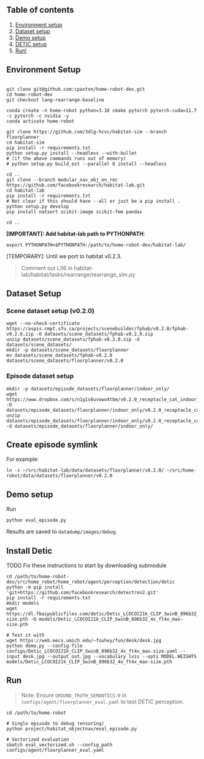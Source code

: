## Table of contents
   1. [Environment setup](#environment-setup)
   2. [Dataset setup](#dataset-setup)
   3. [Demo setup](#demo-setup)
   4. [DETIC setup](#install-detic)
   5. [Run!](#run)

## Environment Setup

```

git clone git@github.com:cpaxton/home-robot-dev.git
cd home-robot-dev
git checkout lang-rearrange-baseline

conda create -n home-robot python=3.10 cmake pytorch pytorch-cuda=11.7 -c pytorch -c nvidia -y
conda activate home-robot

git clone https://github.com/3dlg-hcvc/habitat-sim --branch floorplanner
cd habitat-sim
pip install -r requirements.txt
python setup.py install --headless --with-bullet
# (if the above commands runs out of memory) 
# python setup.py build_ext --parallel 8 install --headless

cd ..
git clone --branch modular_nav_obj_on_rec https://github.com/facebookresearch/habitat-lab.git
cd habitat-lab 
pip install -r requirements.txt
# Not clear if this should have --all or just be a pip install .
python setup.py develop
pip install natsort scikit-image scikit-fmm pandas

cd ..
```

**[IMPORTANT]: Add habitat-lab path to PYTHONPATH**:

```
export PYTHONPATH=$PYTHONPATH:/path/to/home-robot-dev/habitat-lab/
```

[TEMPORARY]: Until we port to habitat v0.2.3.

> Comment out L36 in habitat-lab/habitat/tasks/rearrange/rearrange_sim.py

## Dataset Setup

### Scene dataset setup (v0.2.0)

```
wget --no-check-certificate https://aspis.cmpt.sfu.ca/projects/scenebuilder/fphab/v0.2.0/fphab-v0.2.0.zip -O datasets/scene_datasets/fphab-v0.2.0.zip
unzip datasets/scene_datasets/fphab-v0.2.0.zip -d datasets/scene_datasets/
mkdir -p datasets/scene_datasets/floorplanner
mv datasets/scene_datasets/fphab-v0.2.0 datasets/scene_datasets/floorplanner/v0.2.0
```


### Episode dataset setup

```
mkdir -p datasets/episode_datasets/floorplanner/indoor_only/
wget https://www.dropbox.com/s/n1g1s6uvowo4tbm/v0.2.0_receptacle_cat_indoor_only_val.zip -O datasets/episode_datasets/floorplanner/indoor_only/v0.2.0_receptacle_cat_indoor_only_val.zip
unzip datasets/episode_datasets/floorplanner/indoor_only/v0.2.0_receptacle_cat_indoor_only_val.zip -d datasets/episode_datasets/floorplanner/indoor_only/
```

## Create episode symlink

For example:
```
ln -s ~/src/habitat-lab/data/datasets/floorplanner/v0.2.0/ ~/src/home-robot/data/datasets/floorplanner/v0.2.0
```


## Demo setup

Run
```
python eval_episode.py
```

Results are saved to `datadump/images/debug`.

## Install Detic
TODO Fix these instructions to start by downloading submodule
```
cd /path/to/home-robot-dev/src/home_robot/home_robot/agent/perception/detection/detic
python -m pip install 'git+https://github.com/facebookresearch/detectron2.git'
pip install -r requirements.txt
mkdir models
wget https://dl.fbaipublicfiles.com/detic/Detic_LCOCOI21k_CLIP_SwinB_896b32_4x_ft4x_max-size.pth -O models/Detic_LCOCOI21k_CLIP_SwinB_896b32_4x_ft4x_max-size.pth

# Test it with
wget https://web.eecs.umich.edu/~fouhey/fun/desk/desk.jpg
python demo.py --config-file configs/Detic_LCOCOI21k_CLIP_SwinB_896b32_4x_ft4x_max-size.yaml --input desk.jpg --output out.jpg --vocabulary lvis --opts MODEL.WEIGHTS models/Detic_LCOCOI21k_CLIP_SwinB_896b32_4x_ft4x_max-size.pth
```

## Run

> Note: Ensure `GROUND_TRUTH_SEMANTICS:0` in `configs/agent/floorplanner_eval.yaml` to test DETIC perception.

```
cd /path/to/home-robot

# Single episode to debug (ensuring)
python project/habitat_objectnav/eval_episode.py

# Vectorized evaluation
sbatch eval_vectorized.sh --config_path configs/agent/floorplanner_eval.yaml
```

